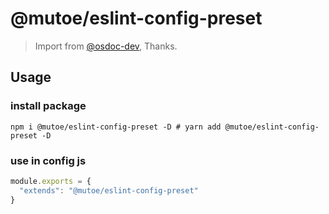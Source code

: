 # @mutoe/eslint-config-preset

> Import from [@osdoc-dev](https://github.com/osdoc-dev/eslint-config-preset), Thanks.

## Usage
### install package
```
npm i @mutoe/eslint-config-preset -D # yarn add @mutoe/eslint-config-preset -D
```
### use in config js

```javascript
module.exports = {
  "extends": "@mutoe/eslint-config-preset"
}
```
